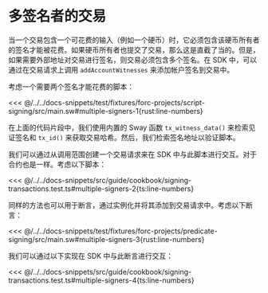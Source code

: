 # 多签名者的交易

当一个交易包含一个可花费的输入（例如一个硬币）时，它必须包含该硬币所有者的签名才能被花费。如果硬币所有者也提交了交易，那么这是直截了当的。但是，如果需要外部地址对交易进行签名，则交易必须包含多个签名。在 SDK 中，可以通过在交易请求上调用 `addAccountWitnesses` 来添加帐户签名到交易中。

考虑一个需要两个签名才能花费的脚本：

<<< @/../../docs-snippets/test/fixtures/forc-projects/script-signing/src/main.sw#multiple-signers-1{rust:line-numbers}

在上面的代码片段中，我们使用内置的 Sway 函数 `tx_witness_data()` 来检索见证签名和 `tx_id()` 来获取交易哈希。然后，我们检索签名地址以验证脚本。

我们可以通过从调用范围创建一个交易请求来在 SDK 中与此脚本进行交互。对于合约也是一样。考虑以下脚本：

<<< @/../../docs-snippets/src/guide/cookbook/signing-transactions.test.ts#multiple-signers-2{ts:line-numbers}

同样的方法也可以用于断言，通过实例化并将其添加到交易请求中。考虑以下断言：

<<< @/../../docs-snippets/test/fixtures/forc-projects/predicate-signing/src/main.sw#multiple-signers-3{rust:line-numbers}

我们可以通过以下实现在 SDK 中与此断言进行交互：

<<< @/../../docs-snippets/src/guide/cookbook/signing-transactions.test.ts#multiple-signers-4{ts:line-numbers}
